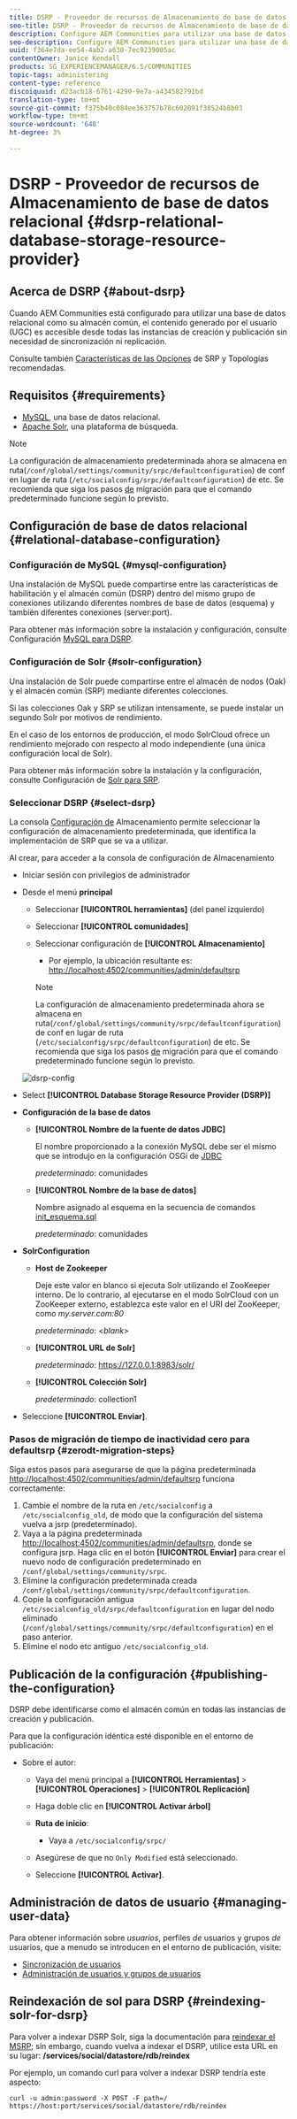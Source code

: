 ```yaml
---
title: DSRP - Proveedor de recursos de Almacenamiento de base de datos relacional
seo-title: DSRP - Proveedor de recursos de Almacenamiento de base de datos relacional
description: Configure AEM Communities para utilizar una base de datos relacional como su almacén común
seo-description: Configure AEM Communities para utilizar una base de datos relacional como su almacén común
uuid: f364e7da-ee54-4ab2-a630-7ec9239005ac
contentOwner: Janice Kendall
products: SG_EXPERIENCEMANAGER/6.5/COMMUNITIES
topic-tags: administering
content-type: reference
discoiquuid: d23acb18-6761-4290-9e7a-a434582791bd
translation-type: tm+mt
source-git-commit: f375b40c084ee363757b78c602091f38524b8b03
workflow-type: tm+mt
source-wordcount: '648'
ht-degree: 3%

---
```



# DSRP - Proveedor de recursos de Almacenamiento de base de datos relacional {#dsrp-relational-database-storage-resource-provider}

## Acerca de DSRP {#about-dsrp}

Cuando AEM Communities está configurado para utilizar una base de datos relacional como su almacén común, el contenido generado por el usuario (UGC) es accesible desde todas las instancias de creación y publicación sin necesidad de sincronización ni replicación.

Consulte también [Características de las Opciones](working-with-srp.md#characteristics-of-srp-options) de SRP y Topologías [](topologies.md)recomendadas.

## Requisitos {#requirements}

* [MySQL](#mysql-configuration), una base de datos relacional.
* [Apache Solr](#solr-configuration), una plataforma de búsqueda.

>[!NOTE]
>
>La configuración de almacenamiento predeterminada ahora se almacena en ruta(`/conf/global/settings/community/srpc/defaultconfiguration`) de conf en lugar de ruta (`/etc/socialconfig/srpc/defaultconfiguration`) de etc. Se recomienda que siga los pasos [de](#zerodt-migration-steps) migración para que el comando predeterminado funcione según lo previsto.

## Configuración de base de datos relacional {#relational-database-configuration}

### Configuración de MySQL {#mysql-configuration}

Una instalación de MySQL puede compartirse entre las características de habilitación y el almacén común (DSRP) dentro del mismo grupo de conexiones utilizando diferentes nombres de base de datos (esquema) y también diferentes conexiones (server:port).

Para obtener más información sobre la instalación y configuración, consulte Configuración [MySQL para DSRP](dsrp-mysql.md).

### Configuración de Solr {#solr-configuration}

Una instalación de Solr puede compartirse entre el almacén de nodos (Oak) y el almacén común (SRP) mediante diferentes colecciones.

Si las colecciones Oak y SRP se utilizan intensamente, se puede instalar un segundo Solr por motivos de rendimiento.

En el caso de los entornos de producción, el modo SolrCloud ofrece un rendimiento mejorado con respecto al modo independiente (una única configuración local de Solr).

Para obtener más información sobre la instalación y la configuración, consulte Configuración de [Solr para SRP](solr.md).

### Seleccionar DSRP {#select-dsrp}

La consola [Configuración de](srp-config.md) Almacenamiento permite seleccionar la configuración de almacenamiento predeterminada, que identifica la implementación de SRP que se va a utilizar.

Al crear, para acceder a la consola de configuración de Almacenamiento

* Iniciar sesión con privilegios de administrador
* Desde el menú **principal**

   * Seleccionar **[!UICONTROL herramientas]** (del panel izquierdo)
   * Seleccionar **[!UICONTROL comunidades]**
   * Seleccionar configuración de **[!UICONTROL Almacenamiento]**

      * Por ejemplo, la ubicación resultante es: [http://localhost:4502/communities/admin/defaultsrp](http://localhost:4502/communities/admin/defaultsrp)
      >[!NOTE]
      >
      >La configuración de almacenamiento predeterminada ahora se almacena en ruta(`/conf/global/settings/community/srpc/defaultconfiguration`) de conf en lugar de ruta (`/etc/socialconfig/srpc/defaultconfiguration`) de etc. Se recomienda que siga los pasos [de](#zerodt-migration-steps) migración para que el comando predeterminado funcione según lo previsto.

   ![dsrp-config](assets/dsrp-config.png)

* Select **[!UICONTROL Database Storage Resource Provider (DSRP)]**
* **Configuración de la base de datos**

   * **[!UICONTROL Nombre de la fuente de datos JDBC]**

      El nombre proporcionado a la conexión MySQL debe ser el mismo que se introdujo en la configuración OSGi de [JDBC](dsrp-mysql.md#configurejdbcconnections)

      *predeterminado*: comunidades

   * **[!UICONTROL Nombre de la base de datos]**

      Nombre asignado al esquema en la secuencia de comandos [init_esquema.sql](dsrp-mysql.md#obtain-the-sql-script)

      *predeterminado*: comunidades

* **SolrConfiguration**

   * **[](https://cwiki.apache.org/confluence/display/solr/Using+ZooKeeper+to+Manage+Configuration+Files)Host de Zookeeper**

      Deje este valor en blanco si ejecuta Solr utilizando el ZooKeeper interno. De lo contrario, al ejecutarse en el modo [](solr.md#solrcloud-mode) SolrCloud con un ZooKeeper externo, establezca este valor en el URI del ZooKeeper, como *my.server.com:80*

      *predeterminado*: *&lt;blank>*

   * **[!UICONTROL URL de Solr]**

      *predeterminado*: https://127.0.0.1:8983/solr/

   * **[!UICONTROL Colección Solr]**

      *predeterminado*: collection1

* Seleccione **[!UICONTROL Enviar]**.

### Pasos de migración de tiempo de inactividad cero para defaultsrp {#zerodt-migration-steps}

Siga estos pasos para asegurarse de que la página predeterminada [http://localhost:4502/communities/admin/defaultsrp](http://localhost:4502/communities/admin/defaultsrp) funciona correctamente:

1. Cambie el nombre de la ruta en `/etc/socialconfig` a `/etc/socialconfig_old`, de modo que la configuración del sistema vuelva a jsrp (predeterminado).
1. Vaya a la página predeterminada [http://localhost:4502/communities/admin/defaultsrp](http://localhost:4502/communities/admin/defaultsrp), donde se configura jsrp. Haga clic en el botón **[!UICONTROL Enviar]** para crear el nuevo nodo de configuración predeterminado en `/conf/global/settings/community/srpc`.
1. Elimine la configuración predeterminada creada `/conf/global/settings/community/srpc/defaultconfiguration`.
1. Copie la configuración antigua `/etc/socialconfig_old/srpc/defaultconfiguration` en lugar del nodo eliminado (`/conf/global/settings/community/srpc/defaultconfiguration`) en el paso anterior.
1. Elimine el nodo etc antiguo `/etc/socialconfig_old`.

## Publicación de la configuración {#publishing-the-configuration}

DSRP debe identificarse como el almacén común en todas las instancias de creación y publicación.

Para que la configuración idéntica esté disponible en el entorno de publicación:

* Sobre el autor:

   * Vaya del menú principal a **[!UICONTROL Herramientas]** > **[!UICONTROL Operaciones]** > **[!UICONTROL Replicación]**
   * Haga doble clic en **[!UICONTROL Activar árbol]**
   * **Ruta de inicio**:

      * Vaya a `/etc/socialconfig/srpc/`
   * Asegúrese de que no `Only Modified` está seleccionado.
   * Seleccione **[!UICONTROL Activar]**.


## Administración de datos de usuario {#managing-user-data}

Para obtener información sobre *usuarios*, perfiles *de* usuarios y grupos *de* usuarios, que a menudo se introducen en el entorno de publicación, visite:

* [Sincronización de usuarios](sync.md)
* [Administración de usuarios y grupos de usuarios](users.md)

## Reindexación de sol para DSRP {#reindexing-solr-for-dsrp}

Para volver a indexar DSRP Solr, siga la documentación para [reindexar el MSRP](msrp.md#msrp-reindex-tool); sin embargo, cuando vuelva a indexar el DSRP, utilice esta URL en su lugar: **/services/social/datastore/rdb/reindex**

Por ejemplo, un comando curl para volver a indexar DSRP tendría este aspecto:

```shell
curl -u admin:password -X POST -F path=/ https://host:port/services/social/datastore/rdb/reindex
```

